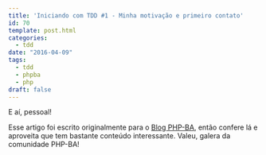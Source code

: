 ```yaml
---
title: 'Iniciando com TDD #1 - Minha motivação e primeiro contato'
id: 70
template: post.html
categories:
  - tdd
date: "2016-04-09"
tags:
  - tdd
  - phpba
  - php
draft: false
---
```


E aí, pessoal!

Esse artigo foi escrito originalmente para o [Blog PHP-BA](http://phpba.com.br/iniciando-com-tdd-1/), então confere lá e aproveita que tem bastante conteúdo interessante. Valeu, galera da comunidade PHP-BA!
